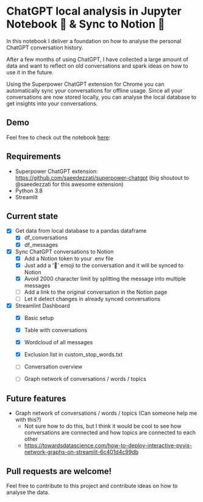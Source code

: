 # ChatGPT local analysis in Jupyter Notebook 🤖 & Sync to Notion 📝

In this notebook I deliver a foundation on how to analyse the personal ChatGPT conversation history. 

After a few months of using ChatGPT, I have collected a large amount of data and want to reflect on old conversations and spark ideas on how to use it in the future.

Using the Superpower ChatGPT extension for Chrome you can automatically sync your conversations for offline usage. Since all your conversations are now stored locally, you can analyse the local database to get insights into your conversations.

## Demo
Feel free to check out the notebook [here](./chatgpt_analysis.ipynb): 
## Requirements

- Superpower ChatGPT extension: https://github.com/saeedezzati/superpower-chatgpt (big shoutout to @saeedezzati for this awesome extension)
- Python 3.8
- Streamlit


## Current state

- [x] Get data from local database to a pandas dataframe
    - [x] df_conversations
    - [x] df_messages

- [x] Sync ChatGPT conversations to Notion
    - [x] Add a Notion token to your .env file
    - [x] Just add a '📝' emoji to the conversation and it will be synced to Notion
    - [x] Avoid 2000 character limit by splitting the message into multiple messages
    - [ ] Add a link to the original conversation in the Notion page
    - [ ] Let it detect changes in already synced conversations

- [x] Streamlint Dashboard
    - [x] Basic setup
    - [x] Table with conversations
    - [x] Wordcloud of all messages
    - [x] Exclusion list in custom_stop_words.txt
    
    - [ ] Conversation overview
    - [ ] Graph network of conversations / words / topics

## Future features

- Graph network of conversations / words / topics (Can someone help me with this?) 
    - Not sure how to do this, but I think it would be cool to see how conversations are connected and how topics are connected to each other
    - https://towardsdatascience.com/how-to-deploy-interactive-pyvis-network-graphs-on-streamlit-6c401d4c99db

## Pull requests are welcome!
Feel free to contribute to this project and contribute ideas on how to analyse the data.
